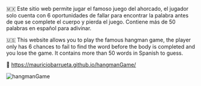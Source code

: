 🇲🇽 Este sitio web permite jugar el famoso juego del ahorcado, el jugador solo cuenta con 6 oportunidades de fallar para encontrar la palabra antes de que se complete el cuerpo y pierda el juego. Contiene más de 50 palabras en español para adivinar.

🇺🇸 This website allows you to play the famous hangman game, the player only has 6 chances to fail to find the word before the body is completed and you lose the game. It contains more than 50 words in Spanish to guess.

🔗 https://mauriciobarrueta.github.io/hangmanGame/
   

![hangmanGame](https://github.com/MauricioBarrueta/hangmanGame/assets/60496232/685d2ee6-8772-43e5-8275-0d3fae75bea0)
